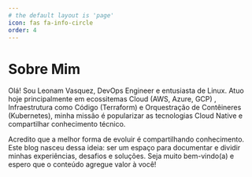 ```yaml
---
# the default layout is 'page'
icon: fas fa-info-circle
order: 4
---
```


# Sobre Mim

Olá! Sou Leonam Vasquez, DevOps Engineer e entusiasta de Linux. Atuo hoje principalmente em ecossitemas Cloud (AWS, Azure, GCP) , Infraestrutura como Código (Terraform) e Orquestração de Contêineres (Kubernetes), minha missão é popularizar as tecnologias Cloud Native e compartilhar conhecimento técnico.

Acredito que a melhor forma de evoluir é compartilhando conhecimento. Este blog nasceu dessa ideia: ser um espaço para documentar e dividir minhas experiências, desafios e soluções. Seja muito bem-vindo(a) e espero que o conteúdo agregue valor à você!

